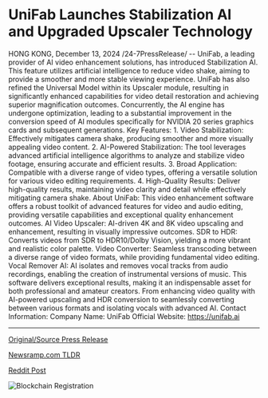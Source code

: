 # UniFab Launches Stabilization AI and Upgraded Upscaler Technology

HONG KONG, December 13, 2024 /24-7PressRelease/ -- UniFab, a leading provider of AI video enhancement solutions, has introduced Stabilization AI. This feature utilizes artificial intelligence to reduce video shake, aiming to provide a smoother and more stable viewing experience.  UniFab has also refined the Universal Model within its Upscaler module, resulting in significantly enhanced capabilities for video detail restoration and achieving superior magnification outcomes. Concurrently, the AI engine has undergone optimization, leading to a substantial improvement in the conversion speed of AI modules specifically for NVIDIA 20 series graphics cards and subsequent generations.  Key Features: 1. Video Stabilization: Effectively mitigates camera shake, producing smoother and more visually appealing video content. 2. AI-Powered Stabilization: The tool leverages advanced artificial intelligence algorithms to analyze and stabilize video footage, ensuring accurate and efficient results. 3. Broad Application: Compatible with a diverse range of video types, offering a versatile solution for various video editing requirements. 4. High-Quality Results: Deliver high-quality results, maintaining video clarity and detail while effectively mitigating camera shake.  About UniFab: This video enhancement software offers a robust toolkit of advanced features for video and audio editing, providing versatile capabilities and exceptional quality enhancement outcomes.  AI Video Upscaler: AI-driven 4K and 8K video upscaling and enhancement, resulting in visually impressive outcomes. SDR to HDR: Converts videos from SDR to HDR10/Dolby Vision, yielding a more vibrant and realistic color palette. Video Converter: Seamless transcoding between a diverse range of video formats, while providing fundamental video editing. Vocal Remover AI: AI isolates and removes vocal tracks from audio recordings, enabling the creation of instrumental versions of music.  This software delivers exceptional results, making it an indispensable asset for both professional and amateur creators. From enhancing video quality with AI-powered upscaling and HDR conversion to seamlessly converting between various formats and isolating vocals with advanced AI.  Contact Information: Company Name: UniFab Official Website: https://unifab.ai 

---

[Original/Source Press Release](https://www.24-7pressrelease.com/press-release/517010/unifab-launches-stabilization-ai-and-upgraded-upscaler-technology)
                    

[Newsramp.com TLDR](https://newsramp.com/curated-news/unifab-introduces-stabilization-ai-and-video-enhancement-solutions/b5961ffa2ba8378d7bcb3dbec05bab0c) 

 



[Reddit Post](https://www.reddit.com/r/newsramp/comments/1hd7psy/unifab_introduces_stabilization_ai_and_video/) 



![Blockchain Registration](https://cdn.newsramp.app/24-7PressRelease/qrcode/2412/13/bean2gSp.webp)